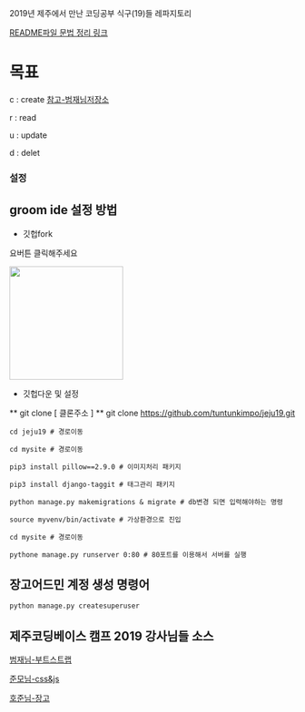 2019년 제주에서 만난 코딩공부 식구(19)들 레파지토리

[README파일 문법 정리 링크](https://teragoon.wordpress.com/2012/04/04/github%EC%97%90%EC%84%9C-readmemd-%EC%9E%91%EC%84%B1%ED%95%98%EA%B8%B0markdown-%EB%AC%B8%EB%B2%95/)


# 목표

c : create [참고-범재님저장소](https://github.com/beomjae/djangocafelist)

r : read

u : update

d : delet


### 설정

## groom ide 설정 방법

+ 깃헙fork

요버튼 클릭해주세요 

<img width="200" src="https://user-images.githubusercontent.com/12974446/51506545-246e9080-1e30-11e9-8fb0-84912434e068.png">


+ 깃헙다운 및 설정

** git clone [ 클론주소 ]
** git clone https://github.com/tuntunkimpo/jeju19.git

    cd jeju19 # 경로이동
    
    cd mysite # 경로이동
    
    pip3 install pillow==2.9.0 # 이미지처리 패키지
    
    pip3 install django-taggit # 태그관리 패키지
    
    python manage.py makemigrations & migrate # db변경 되면 입력해야하는 명령
    
    source myvenv/bin/activate # 가상환경으로 진입
    
    cd mysite # 경로이동
    
    pythone manage.py runserver 0:80 # 80포트를 이용해서 서버를 실행
    
## 장고어드민 계정 생성 명령어 

    python manage.py createsuperuser

## 제주코딩베이스 캠프 2019 강사님들 소스

[범재님-부트스트랩](https://github.com/beomjae/jejucafe-bootstrap)

[준모님-css&js](https://github.com/tuntunkimpo/junmonim)

[호준님-장고](https://github.com/tuntunkimpo/hojunnim)
